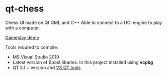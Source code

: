 # qt-chess
Chess UI made on Qt QML and C++
Able to connect to a UCI engine to play with a computer.

[Gameplay demo](https://youtu.be/pBiuGpj8seQ)

Tools requred to compile:
* MS Visual Studio 2019
* Latest version of Boost libaries. In this project installed using  **vcpkg**
* QT 5.1.+ version and [VS QT tools](https://www.qt.io/blog/2019/01/21/qt-visual-studio-tools-2-3-1-released)
